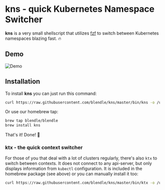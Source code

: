 # kns - quick Kubernetes Namespace Switcher
**kns** is a very small shellscript that utilizes [fzf](https://git.io/C4FBDw)
to switch between Kubernetes namespaces blazing fast. :fire:

## Demo
![Demo](.github/kns-demo.gif)

## Installation
To install **kns** you can just run this command:
```bash
curl https://raw.githubusercontent.com/blendle/kns/master/bin/kns -o /usr/local/bin/kns && chmod +x $_
```
Or use our homebrew tap:
```bash
brew tap blendle/blendle
brew install kns
```
That's it! Done! :raised_hands:

### ktx - the quick context switcher

For those of you that deal with a lot of clusters regularly, there's also `ktx` to switch
between contexts. It does not connect to any api-server, but only displays information from
`kubectl` configuration. It is included in the homebrew package (see above) or you can manually install it too:
```bash
curl https://raw.githubusercontent.com/blendle/kns/master/bin/ktx -o /usr/local/bin/ktx && chmod +x $_
```
